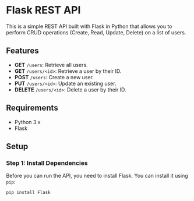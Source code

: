 # Flask REST API 

This is a simple REST API built with Flask in Python that allows you to perform CRUD operations (Create, Read, Update, Delete) on a list of users.

## Features
- **GET** `/users`: Retrieve all users.
- **GET** `/users/<id>`: Retrieve a user by their ID.
- **POST** `/users`: Create a new user.
- **PUT** `/users/<id>`: Update an existing user.
- **DELETE** `/users/<id>`: Delete a user by their ID.

## Requirements
- Python 3.x
- Flask

## Setup

### Step 1: Install Dependencies

Before you can run the API, you need to install Flask. You can install it using `pip`:

```bash
pip install Flask
